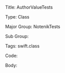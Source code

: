 Title:  AuthorValueTests

Type:   Class

Major Group: NotenikTests

Sub Group:   

Tags:   swift.class

Code:



Body:


